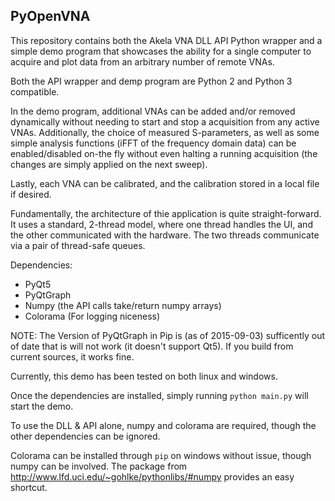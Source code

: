 ## PyOpenVNA

This repository contains both the Akela VNA DLL API Python wrapper and a 
simple demo program that showcases the ability for a single computer to acquire
and plot data from an arbitrary number of remote VNAs.

Both the API wrapper and demp program are Python 2 and Python 3 compatible.

In the demo program, additional VNAs can be added and/or removed dynamically 
without needing to start and stop a acquisition from any active VNAs. 
Additionally, the choice of measured S-parameters, as well as some simple 
analysis functions (iFFT of the frequency domain data) can be enabled/disabled 
on-the fly without even halting a running acquisition (the changes are simply
applied on the next sweep).

Lastly, each VNA can be calibrated, and the calibration stored in a local file
if desired.

Fundamentally, the architecture of thie application is quite straight-forward. 
It uses a standard, 2-thread model, where one thread handles the UI, and 
the other communicated with the hardware. The two threads communicate via
a pair of thread-safe queues.

Dependencies:
 - PyQt5
 - PyQtGraph
 - Numpy (the API calls take/return numpy arrays)
 - Colorama (For logging niceness)

NOTE: The Version of PyQtGraph in Pip is (as of 2015-09-03) sufficently out of
date that is will not work (it doesn't support Qt5). If you build from current
sources, it works fine.

Currently, this demo has been tested on both linux and windows.

Once the dependencies are installed, simply running `python main.py` will start
the demo.

To use the DLL & API alone, numpy and colorama are required, though the other 
dependencies can be ignored.

Colorama can be installed through `pip` on windows without issue, though numpy
can be involved. The package from http://www.lfd.uci.edu/~gohlke/pythonlibs/#numpy
provides an easy shortcut.
